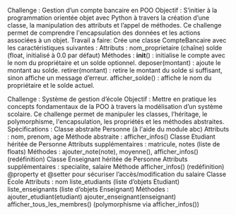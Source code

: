 Challenge : Gestion d’un compte bancaire en POO
Objectif : S’initier à la programmation orientée objet avec Python à travers la création d’une classe, la manipulation des attributs et l’appel de méthodes. Ce challenge permet de comprendre l'encapsulation des données et les actions associées à un objet.
Travail a faire: Crée une classe CompteBancaire avec les caractéristiques suivantes :
Attributs :
nom_proprietaire (chaîne)
solde (float, initialisé à 0.0 par défaut)
Méthodes :
__init__() : initialise le compte avec le nom du propriétaire et un solde optionnel.
deposer(montant) : ajoute le montant au solde.
retirer(montant) : retire le montant du solde si suffisant, sinon affiche un message d’erreur.
afficher_solde() : affiche le nom du propriétaire et le solde actuel.

Challenge :  Système de gestion d’école 
Objectif : Mettre en pratique les concepts fondamentaux de la POO à travers la modélisation d’un système scolaire. Ce challenge permet de manipuler les classes, l’héritage, le polymorphisme, l'encapsulation, les propriétés et les méthodes abstraites.
Spécifications :
Classe abstraite Personne (à l'aide du module abc)
Attributs : nom, prenom, age
Méthode abstraite : afficher_infos()
Classe Etudiant héritée de Personne
Attributs supplémentaires : matricule, notes (liste de floats)
Méthodes : ajouter_note(note), moyenne(), afficher_infos() (redéfinition)
Classe Enseignant héritée de Personne
Attributs supplémentaires : specialite, salaire
Méthode afficher_infos() (redéfinition) @property et @setter pour sécuriser l’accès/modification du salaire
Classe Ecole
Attributs : nom
liste_etudiants (liste d’objets Etudiant)
liste_enseignants (liste d’objets Enseignant)
Méthodes :
ajouter_etudiant(etudiant)
ajouter_enseignant(enseignant)
afficher_tous_les_membres() (polymorphisme via afficher_infos())
